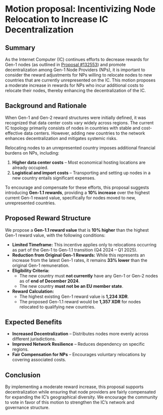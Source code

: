 # Motion proposal: Incentivizing Node Relocation to Increase IC Decentralization

## Summary

As the Internet Computer (IC) continues efforts to decrease rewards for Gen-1 nodes (as outlined in [Proposal #132553](https://dashboard.internetcomputer.org/proposal/132553)) and promote decentralization among Gen-1 Node Providers (NPs), it is important to consider the reward adjustments for NPs willing to relocate nodes to new countries that are currently unrepresented on the IC. This motion proposes a moderate increase in rewards for NPs who incur additional costs to relocate their nodes, thereby enhancing the decentralization of the IC.

## Background and Rationale

When Gen-1 and Gen-2 reward structures were initially defined, it was recognized that data center costs vary widely across regions. The current IC topology primarily consists of nodes in countries with stable and cost-effective data centers. However, adding new countries to the network enhances decentralization and mitigates systemic risks.

Relocating nodes to an unrepresented country imposes additional financial burdens on NPs, including:

1. **Higher data center costs** – Most economical hosting locations are already occupied.
2. **Logistical and import costs** – Transporting and setting up nodes in a new country entails significant expenses.

To encourage and compensate for these efforts, this proposal suggests introducing **Gen-1.1 rewards**, providing a **10% increase** over the highest current Gen-1 reward value, specifically for nodes moved to new, unrepresented countries.

## Proposed Reward Structure

We propose a **Gen-1.1 reward value** that is **10% higher** than the highest Gen-1 reward value, with the following conditions:

- **Limited Timeframe:** This incentive applies only to relocations occurring as part of the Gen-1 to Gen-1.1 transition (Q4 2024 – Q1 2025).
- **Reduction from Original Gen-1 Rewards:** While this represents an increase from the latest Gen-1 rates, it remains **33% lower** than the original Gen-1 remuneration.
- **Eligibility Criteria:**
    - The new country must **not currently** have any Gen-1 or Gen-2 nodes as of **end of December 2024**.
    - The new country **must not be an EU member state**.
- **Reward Calculation:**
    - The highest existing Gen-1 reward value is **1,234 XDR**.
    - The proposed Gen-1.1 reward would be **1,357 XDR** for nodes relocated to qualifying new countries.

## Expected Benefits

- **Increased Decentralization** – Distributes nodes more evenly across different jurisdictions.
- **Improved Network Resilience** – Reduces dependency on specific regions.
- **Fair Compensation for NPs** – Encourages voluntary relocations by covering associated costs.

## Conclusion

By implementing a moderate reward increase, this proposal supports decentralization while ensuring that node providers are fairly compensated for expanding the IC’s geographical diversity. We encourage the community to vote in favor of this motion to strengthen the IC’s network and governance structure.

